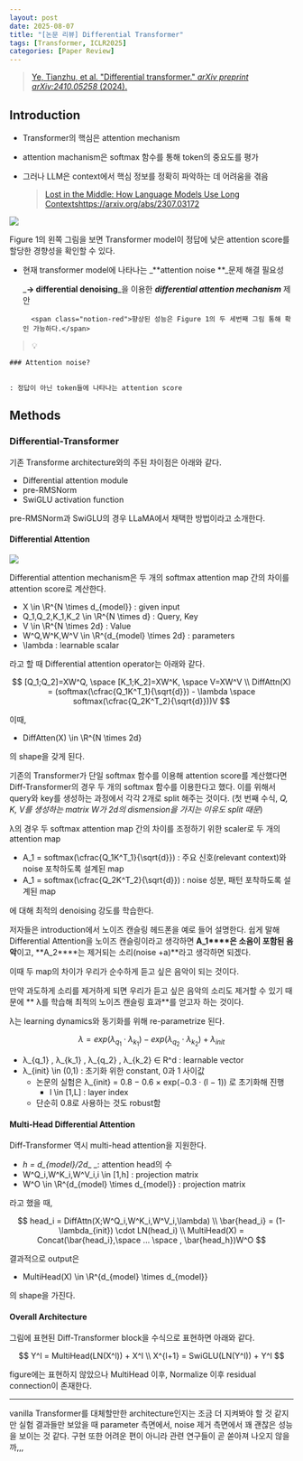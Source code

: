 ```yaml
---
layout: post
date: 2025-08-07
title: "[논문 리뷰] Differential Transformer"
tags: [Transformer, ICLR2025]
categories: [Paper Review]
---
```


> [Ye, Tianzhu, et al. "Differential transformer." ](https://arxiv.org/abs/2410.05258)[_arXiv preprint arXiv:2410.05258_](https://arxiv.org/abs/2410.05258)[ (2024).](https://arxiv.org/abs/2410.05258)



## Introduction

- Transformer의 핵심은 attention mechanism
- attention machanism은 softmax 함수를 통해 token의 중요도를 평가
- 그러나 LLM은 context에서 핵심 정보를 정확히 파악하는 데 어려움을 겪음

	> [Lost in the Middle: How Language Models Use Long Contextshttps://arxiv.org/abs/2307.03172](https://arxiv.org/abs/2307.03172)


![](https://prod-files-secure.s3.us-west-2.amazonaws.com/542b861c-36a8-4051-84e5-8804b6728dba/9083ea56-691a-4752-ae26-47f403431ac8/image.png?X-Amz-Algorithm=AWS4-HMAC-SHA256&X-Amz-Content-Sha256=UNSIGNED-PAYLOAD&X-Amz-Credential=ASIAZI2LB46622GKD7YU%2F20250906%2Fus-west-2%2Fs3%2Faws4_request&X-Amz-Date=20250906T210102Z&X-Amz-Expires=3600&X-Amz-Security-Token=IQoJb3JpZ2luX2VjEC0aCXVzLXdlc3QtMiJHMEUCIQCvW47R2L%2FaXDXNIbB6uUh5TCHW7Zb6YoQ9kqaOSnDKqQIgYCGPeKRYpDN3F6OanLgAOZgc8aMxZO6vmP5HrlnJVrkqiAQIlv%2F%2F%2F%2F%2F%2F%2F%2F%2F%2FARAAGgw2Mzc0MjMxODM4MDUiDCU02J0KYsNxWciGIircA6NivFGwMOLR3E4LWKwd03EHMi5PE25CG5b67Xdb8aTe2aYfxRXCxI7pCHnHPPaUObZts4sxRBb2S0gHBZ9p%2BPV8nmApwS0o3TwqHqti%2BFapyRJK%2FgXM%2B8OD4xYDl2QbLrgCrG32pVheJN2xpRATfJr5KNdDkxyCRvXOAV6dfzC0HCvNSA52MOEAlmQBHE6%2FvwtinF2CE8BgabLMzcppI8pb%2BboWoZvTzOrLjYg3vc16p5yvxqvxKc%2FGpkA1FY3SDaL7uypC6mLhVZIZqDytMVmDH75GLkwQ6UE2q0h0ezDYtEq7frd4sT1T2hqXCMDqFhD6RIPz7bIqAKRmz%2Buoj0iqpw3wGECN1HyOmPQp%2FYE58m%2FgoDfoFvtCVcj1GhvtS7%2BifO2cYSQ%2BfXPG0CdYpTxvUzdYvI4XlVNGsfOXw2PgDLjJr%2BRbsxcZZ%2BvXkBKB6IaHEfSZ7h7XnDthC7ZlFpZoiBThuMgLk3ar8UFZTsBGiSa4K7sOC9eE6YlTlIT7DpuCaF25TzV3DMC%2FvzVKd6oKrgQ8RI4k8t6JDNe4G4Prv7KWer3fKkQStG2Mf2TzOHvqnSdKyKXMb8nzjM8TrUUepbP7suR3XQD3aOw3kAn6Ux8cwXExwzGDzGXvMNWy8sUGOqUBSvJHhDintCGd96bfTrs0X%2FrXII3O2bdI2wbGH41vUet%2FWXJU5mp6kiok0rcgsLbGaVmCrcO8iMXOT3Y8Gp5I%2BVgMZaf0lrtKbLCfyGTXW%2Bvce6sYlgOKU6QDHmdfK2fRX44kD00%2BO2zUcuKdX9oduQ8GXnu4AIK94CA3BXAh0sccgOV7ZlyxR5dvmm56HZgE8oiN59cpeWUiAD7fKOm9Iu1no%2BkW&X-Amz-Signature=4e5cf6b07edee37a934532cfa4d4ed5e16e0bf8924a552bdd080de6248c61582&X-Amz-SignedHeaders=host&x-amz-checksum-mode=ENABLED&x-id=GetObject)


Figure 1의 왼쪽 그림을 보면 Transformer model이 정답에 낮은 attention score를 할당한 경향성을 확인할 수 있다.

- 현재 transformer model에 나타나는 _**attention noise **_문제 해결 필요성

	_**→ differential denoising**_을 이용한 _**differential attention mechanism**_ 제안


		<span class="notion-red">향상된 성능은 Figure 1의 두 세번째 그림 통해 확인 가능하다.</span>


> 💡 


	### Attention noise?


	: 정답이 아닌 token들에 나타나는 attention score



## Methods



### Differential-Transformer


기존 Transforme architecture와의 주된 차이점은 아래와 같다.

- Differential attention module
- pre-RMSNorm
- SwiGLU activation function

pre-RMSNorm과 SwiGLU의 경우 LLaMA에서 채택한 방법이라고 소개한다.



#### Differential Attention


![](https://prod-files-secure.s3.us-west-2.amazonaws.com/542b861c-36a8-4051-84e5-8804b6728dba/116d70b2-1963-4810-9167-f4c7d8a06e8f/image.png?X-Amz-Algorithm=AWS4-HMAC-SHA256&X-Amz-Content-Sha256=UNSIGNED-PAYLOAD&X-Amz-Credential=ASIAZI2LB46622GKD7YU%2F20250906%2Fus-west-2%2Fs3%2Faws4_request&X-Amz-Date=20250906T210102Z&X-Amz-Expires=3600&X-Amz-Security-Token=IQoJb3JpZ2luX2VjEC0aCXVzLXdlc3QtMiJHMEUCIQCvW47R2L%2FaXDXNIbB6uUh5TCHW7Zb6YoQ9kqaOSnDKqQIgYCGPeKRYpDN3F6OanLgAOZgc8aMxZO6vmP5HrlnJVrkqiAQIlv%2F%2F%2F%2F%2F%2F%2F%2F%2F%2FARAAGgw2Mzc0MjMxODM4MDUiDCU02J0KYsNxWciGIircA6NivFGwMOLR3E4LWKwd03EHMi5PE25CG5b67Xdb8aTe2aYfxRXCxI7pCHnHPPaUObZts4sxRBb2S0gHBZ9p%2BPV8nmApwS0o3TwqHqti%2BFapyRJK%2FgXM%2B8OD4xYDl2QbLrgCrG32pVheJN2xpRATfJr5KNdDkxyCRvXOAV6dfzC0HCvNSA52MOEAlmQBHE6%2FvwtinF2CE8BgabLMzcppI8pb%2BboWoZvTzOrLjYg3vc16p5yvxqvxKc%2FGpkA1FY3SDaL7uypC6mLhVZIZqDytMVmDH75GLkwQ6UE2q0h0ezDYtEq7frd4sT1T2hqXCMDqFhD6RIPz7bIqAKRmz%2Buoj0iqpw3wGECN1HyOmPQp%2FYE58m%2FgoDfoFvtCVcj1GhvtS7%2BifO2cYSQ%2BfXPG0CdYpTxvUzdYvI4XlVNGsfOXw2PgDLjJr%2BRbsxcZZ%2BvXkBKB6IaHEfSZ7h7XnDthC7ZlFpZoiBThuMgLk3ar8UFZTsBGiSa4K7sOC9eE6YlTlIT7DpuCaF25TzV3DMC%2FvzVKd6oKrgQ8RI4k8t6JDNe4G4Prv7KWer3fKkQStG2Mf2TzOHvqnSdKyKXMb8nzjM8TrUUepbP7suR3XQD3aOw3kAn6Ux8cwXExwzGDzGXvMNWy8sUGOqUBSvJHhDintCGd96bfTrs0X%2FrXII3O2bdI2wbGH41vUet%2FWXJU5mp6kiok0rcgsLbGaVmCrcO8iMXOT3Y8Gp5I%2BVgMZaf0lrtKbLCfyGTXW%2Bvce6sYlgOKU6QDHmdfK2fRX44kD00%2BO2zUcuKdX9oduQ8GXnu4AIK94CA3BXAh0sccgOV7ZlyxR5dvmm56HZgE8oiN59cpeWUiAD7fKOm9Iu1no%2BkW&X-Amz-Signature=fdbb98eb1142f004bec822d53a326d505f5721a7370873f17dd703751908a3e8&X-Amz-SignedHeaders=host&x-amz-checksum-mode=ENABLED&x-id=GetObject)


Differential attention mechanism은 두 개의 softmax attention map 간의 차이를 attention score로 계산한다.

- X \in \R^{N \times d\_{model}} : given input
- Q\_1,Q\_2,K\_1,K\_2 \in \R^{N \times d} : Query, Key
- V \in \R^{N \times 2d} : Value
- W^Q,W^K,W^V \in \R^{d\_{model} \times 2d} : parameters
- \lambda : learnable scalar

라고 할 때 Differential attention operator는 아래와 같다.


$$
[Q_1;Q_2]=XW^Q, \space [K_1;K_2]=XW^K, \space V=XW^V \\
DiffAttn(X) = (softmax(\cfrac{Q_1K^T_1}{\sqrt{d}}) - \lambda \space softmax(\cfrac{Q_2K^T_2}{\sqrt{d}}))V
$$


이때,

- DiffAtten(X) \in \R^{N \times 2d}

의 shape을 갖게 된다.


기존의 Transformer가 단일 softmax 함수를 이용해 attention score를 계산했다면 Diff-Transformer의 경우 두 개의 softmax 함수를 이용한다고 했다. 이를 위해서 query와 key를 생성하는 과정에서 각각 2개로 split 해주는 것이다. <span class="notion-red">(첫 번째 수식, </span><span class="notion-red">_Q, K, V를 생성하는 matrix W가 2d의 dismension을 가지는 이유도 split 때문_</span><span class="notion-red">)</span>


 λ의 경우 두 softmax attention map 간의 차이를 조정하기 위한 scaler로 두 개의 attention map

- A\_1 = softmax(\cfrac{Q\_1K^T\_1}{\sqrt{d}}) : 주요 신호(relevant context)와 noise 포착하도록 설계된 map
- A\_1 = softmax(\cfrac{Q\_2K^T\_2}{\sqrt{d}}) : noise 성분, 패턴 포착하도록 설계된 map 

에 대해 최적의 denoising 강도를 학습한다.


저자들은 introduction에서 노이즈 캔슬링 헤드폰을 예로 들어 설명한다. 쉽게 말해 Differential Attention을 노이즈 캔슬링이라고 생각하면 **A\_1****은 소음이 포함된 음악**이고, **A\_2****는 제거되는 소리(noise +a)**라고 생각하면 되겠다. 


이때 두 map의 차이가 우리가 순수하게 듣고 싶은 음악이 되는 것이다. 


만약 과도하게 소리를 제거하게 되면 우리가 듣고 싶은 음악의 소리도 제거할 수 있기 때문에 ** λ를 학습해 최적의 노이즈 캔슬링 효과**를 얻고자 하는 것이다.


λ는 learning dynamics와 동기화를 위해 re-parametrize 된다.


$$
\lambda = exp(\lambda_{q_1} \cdot \lambda_{k_1}) - exp(\lambda_{q_2} \cdot \lambda_{k_2}) + \lambda_{init}
$$

- λ\_{q\_1} , λ\_{k\_1} , λ\_{q\_2} , λ\_{k\_2} ∈ R^d : learnable vector
- λ\_{init} \in (0,1) : 초기화 위한 constant, 0과 1 사이값
	- 논문의 실험은 λ\_{init} = 0.8 − 0.6 × exp(−0.3 · (l − 1)) 로 초기화해 진행
		- l \in [1,L] : layer index
	- 단순히 0.8로 사용하는 것도 robust함


#### **Multi-Head Differential Attention**


Diff-Transformer 역시 multi-head attention을 지원한다.

- _h = d\_{model}/2d__ _: attention head의 수
- W^Q\_i,W^K\_i,W^V\_i,i \in [1,h] : projection matrix
- W^O \in \R^{d\_{model} \times d\_{model}} : projection matrix

라고 했을 때,


$$
head_i = DiffAttn(X;W^Q_i,W^K_i,W^V_i,\lambda) \\
\bar{head_i} = (1-\lambda_{init}) \cdot LN(head_i) \\
MultiHead(X) = Concat(\bar{head_i},\space ... \space , \bar{head_h})W^O
$$


결과적으로 output은

- MultiHead(X) \in \R^{d\_{model} \times d\_{model}}

의 shape을 가진다.



#### Overall Architecture


그림에 표현된 Diff-Transformer block을 수식으로 표현하면 아래와 같다.


$$
Y^l = MultiHead(LN(X^l)) + X^l \\
X^{l+1} = SwiGLU(LN(Y^l)) + Y^l
$$


figure에는 표현하지 않았으나 MultiHead 이후, Normalize 이후 residual connection이 존재한다.


---


vanilla Transformer를 대체할만한 architecture인지는 조금 더 지켜봐야 할 것 같지만 실험 결과들만 보았을 때 parameter 측면에서, noise 제거 측면에서 꽤 괜찮은 성능을 보이는 것 같다. 구현 또한 어려운 편이 아니라 관련 연구들이 곧 쏟아져 나오지 않을까,,,

